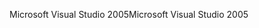 <span data-ttu-id="c63dc-101">Microsoft Visual Studio 2005</span><span class="sxs-lookup"><span data-stu-id="c63dc-101">Microsoft Visual Studio 2005</span></span>